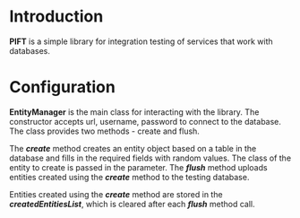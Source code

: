 # **Introduction**
**PIFT** is a simple library for integration testing of services that work with databases.

# **Configuration**
**EntityManager** is the main class for interacting with the library. The constructor accepts url, username, password to connect to the database.
The class provides two methods - create and flush.

The ***create*** method creates an entity object
based on a table in the database and fills in the required fields with random values. 
The class of the entity to create is passed in the parameter.
The ***flush*** method uploads entities created using the ***create*** method to the testing database.

Entities created using the ***create*** method are stored in the ***createdEntitiesList***, which is cleared after each ***flush*** method call.

